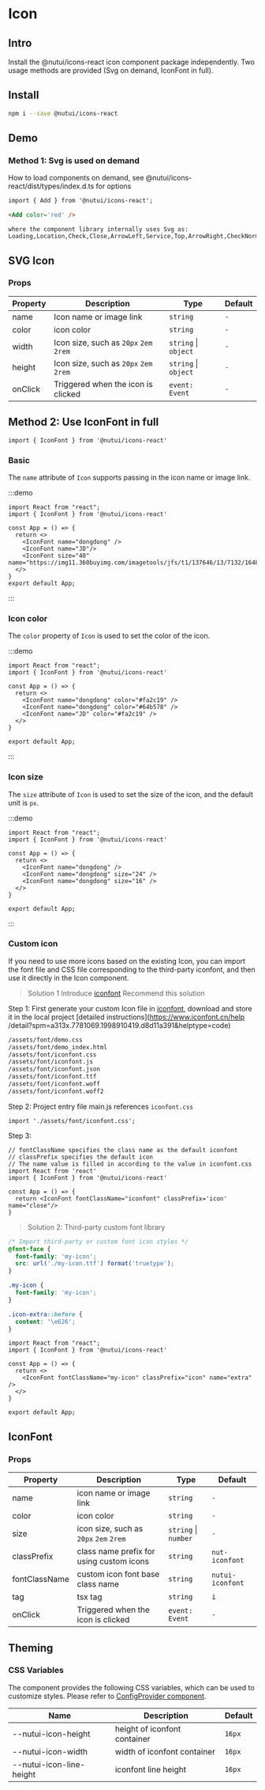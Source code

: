 # Icon

## Intro

Install the @nutui/icons-react icon component package independently. Two usage methods are provided (Svg on demand, IconFont in full).

## Install

```bash
npm i --save @nutui/icons-react
```

## Demo

### Method 1: Svg is used on demand

How to load components on demand, see @nutui/icons-react/dist/types/index.d.ts for options

```html
import { Add } from '@nutui/icons-react';

<Add color='red' />
```

<icon-demo />

```
where the component library internally uses Svg as:
Loading,Location,Check,Close,ArrowLeft,Service,Top,ArrowRight,CheckNormal,Checked,CheckDisabled,ArrowDown,JoySmile,Image,ImageError,MaskClose,Minus,Plus,ArrowUp2,ArrowDown2,Notice,CheckChecked,Star,Tips,Loading,TriangleUp,TriangleDown,Photograph,Failure,Del,Link,Download
```

## SVG Icon

### Props

| Property | Description | Type | Default |
| --- | --- | --- | --- |
| name | Icon name or image link | `string` | `-` |
| color | icon color | `string` | `-` |
| width | Icon size, such as `20px` `2em` `2rem` | `string` \| `object` | `-` |
| height | Icon size, such as `20px` `2em` `2rem` | `string` \| `object` | `-` |
| onClick | Triggered when the icon is clicked | `event: Event` | `-` |

## Method 2: Use IconFont in full

```tsx
import { IconFont } from '@nutui/icons-react'
```

### Basic

The `name` attribute of `Icon` supports passing in the icon name or image link.

:::demo

```tsx
import React from "react";
import { IconFont } from '@nutui/icons-react'

const App = () => {
  return <>
    <IconFont name="dongdong" />
    <IconFont name="JD"/>
    <IconFont size="40"  name="https://img11.360buyimg.com/imagetools/jfs/t1/137646/13/7132/1648/5f4c748bE43da8ddd/a3f06d51dcae7b60.png"/>
  </>
}
export default App;

```

:::

### Icon color

The `color` property of `Icon` is used to set the color of the icon.

:::demo

```tsx
import React from "react";
import { IconFont } from '@nutui/icons-react'

const App = () => {
  return <>
    <IconFont name="dongdong" color="#fa2c19" />
    <IconFont name="dongdong" color="#64b578" />
    <IconFont name="JD" color="#fa2c19" />
  </>
}

export default App;
```

:::

### Icon size

The `size` attribute of `Icon` is used to set the size of the icon, and the default unit is `px`.

:::demo

```tsx
import React from "react";
import { IconFont } from '@nutui/icons-react'

const App = () => {
  return <>
    <IconFont name="dongdong" />
    <IconFont name="dongdong" size="24" />
    <IconFont name="dongdong" size="16" />
  </>
}

export default App;
```

:::

### Custom icon

If you need to use more icons based on the existing Icon, you can import the font file and CSS file corresponding to the third-party iconfont, and then use it directly in the Icon component.

> Solution 1 Introduce [iconfont](https://www.iconfont.cn/) Recommend this solution

Step 1: First generate your custom Icon file in [iconfont](https://www.iconfont.cn/), download and store it in the local project \[detailed instructions\](https://www.iconfont.cn/help /detail?spm=a313x.7781069.1998910419.d8d11a391&helptype=code)

```bash
/assets/font/demo.css
/assets/font/demo_index.html
/assets/font/iconfont.css
/assets/font/iconfont.js
/assets/font/iconfont.json
/assets/font/iconfont.ttf
/assets/font/iconfont.woff
/assets/font/iconfont.woff2
```

Step 2: Project entry file main.js references `iconfont.css`

```tsx
import './assets/font/iconfont.css';
```

Step 3:

```tsx
// fontClassName specifies the class name as the default iconfont
// classPrefix specifies the default icon
// The name value is filled in according to the value in iconfont.css
import React from 'react'
import { IconFont } from '@nutui/icons-react'

const App = () => {
  return <IconFont fontClassName="iconfont" classPrefix='icon' name="close"/>
}
```

> Solution 2: Third-party custom font library

```css
/* Import third-party or custom font icon styles */
@font-face {
  font-family: 'my-icon';
  src: url('./my-icon.ttf') format('truetype');
}

.my-icon {
  font-family: 'my-icon';
}

.icon-extra::before {
  content: '\e626';
}
```

```tsx
import React from "react";
import { IconFont } from '@nutui/icons-react'

const App = () => {
  return <>
    <IconFont fontClassName="my-icon" classPrefix="icon" name="extra" />
  </>
}

export default App;
```

## IconFont

### Props

| Property | Description | Type | Default |
| --- | --- | --- | --- |
| name | icon name or image link | `string` | `-` |
| color | icon color | `string` | `-` |
| size | icon size, such as `20px` `2em` `2rem` | `string` \| `number` | `-` |
| classPrefix | class name prefix for using custom icons | `string` | `nut-iconfont` |
| fontClassName | custom icon font base class name | `string` | `nutui-iconfont` |
| tag | tsx tag | `string` | `i` |
| onClick | Triggered when the icon is clicked | `event: Event` | `-` |

## Theming

### CSS Variables

The component provides the following CSS variables, which can be used to customize styles. Please refer to [ConfigProvider component](#/en-US/component/configprovider).

| Name | Description | Default |
| --- | --- | --- |
| \--nutui-icon-height | height of iconfont container | `16px` |
| \--nutui-icon-width | width of iconfont container | `16px` |
| \--nutui-icon-line-height | iconfont line height | `16px` |